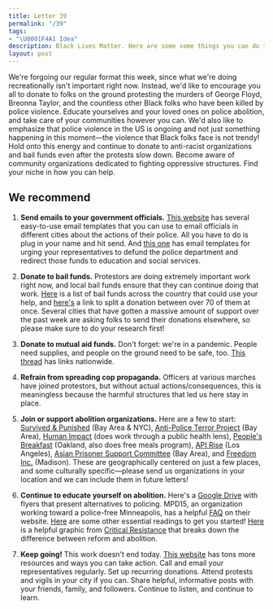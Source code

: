 ```yaml
---
title: Letter 39
permalink: "/39"
tags:
- "\U0001F4A1 Idea"
description: Black Lives Matter. Here are some some things you can do today to help support the protestors and organizations that are calling for change.
layout: post
---
```


We're forgoing our regular format this week, since what we're doing recreationally isn't important right now. Instead, we'd like to encourage you all to donate to folks on the ground protesting the murders of George Floyd, Breonna Taylor, and the countless other Black folks who have been killed by police violence. Educate yourselves and your loved ones on police abolition, and take care of your communities however you can. We'd also like to emphasize that police violence in the US is ongoing and not just something happening in this moment—the violence that Black folks face is not trendy! Hold onto this energy and continue to donate to anti-racist organizations and bail funds even after the protests slow down. Become aware of community organizations dedicated to fighting oppressive structures. Find your niche in how you can help.

## We recommend

1. **Send emails to your government officials.** [This website](https://www.email2act.com) has several easy-to-use email templates that you can use to email officials in different cities about the actions of their police. All you have to do is plug in your name and hit send. And [this one](https://defund12.org/nyc) has email templates for urging your representatives to defund the police department and redirect those funds to education and social services.

2. **Donate to bail funds.** Protestors are doing extremely important work right now, and local bail funds ensure that they can continue doing that work. [Here](https://bailfunds.github.io) is a list of bail funds across the country that could use your help, and [here's](https://secure.actblue.com/donate/bail_funds_george_floyd) a link to split a donation between over 70 of them at once. Several cities that have gotten a massive amount of support over the past week are asking folks to send their donations elsewhere, so please make sure to do your research first!

3. **Donate to mutual aid funds.** Don't forget: we're in a pandemic. People need supplies, and people on the ground need to be safe, too. [This thread](https://twitter.com/thegirlwithfood/status/1267572248149442562) has links nationwide.

4. **Refrain from spreading cop propaganda.** Officers at various marches have joined protestors, but without actual actions/consequences, this is meaningless because the harmful structures that led us here stay in place.

5. **Join or support abolition organizations.** Here are a few to start: [Survived & Punished](https://survivedandpunished.org/about/) (Bay Area & NYC), [Anti-Police Terror Project](https://www.antipoliceterrorproject.org/) (Bay Area), [Human Impact](https://humanimpact.org/) (does work through a public health lens), [People's Breakfast](https://twitter.com/peoplesbreakoak?lang=en) (Oakland, also does free meals program), [API Rise](https://www.api-rise.org/) (Los Angeles), [Asian Prisoner Support Committee](https://www.asianprisonersupport.com/) (Bay Area), and [Freedom Inc.](https://freedom-inc.org/) (Madison). These are geographically centered on just a few places, and some culturally specific—please send us organizations in your location and we can include them in future letters!

6. **Continue to educate yourself on abolition.** Here's a [Google Drive](https://drive.google.com/drive/u/0/folders/1HUpCPvOwUJElxtUP4mCysAY9GyZrSmUk) with flyers that present alternatives to policing. MPD15, an organization working toward a police-free Minneapolis, has a helpful [FAQ](https://www.mpd150.com/faq/) on their website. [Here](http://www.usprisonculture.com/blog/essential-pic-reading-list/) are some other essential readings to get you started! [Here](https://static1.squarespace.com/static/59ead8f9692ebee25b72f17f/t/5b65cd58758d46d34254f22c/1533398363539/CR_NoCops_reform_vs_abolition_CRside.pdf) is a helpful graphic from [Critical Resistance](http://criticalresistance.org/abolish-policing/) that breaks down the difference between reform and abolition.

7. **Keep going!** This work doesn't end today. [This website](https://blacklivesmatters.carrd.co) has tons more resources and ways you can take action. Call and email your representatives regularly. Set up recurring donations. Attend protests and vigils in your city if you can. Share helpful, informative posts with your friends, family, and followers. Continue to listen, and continue to learn.
